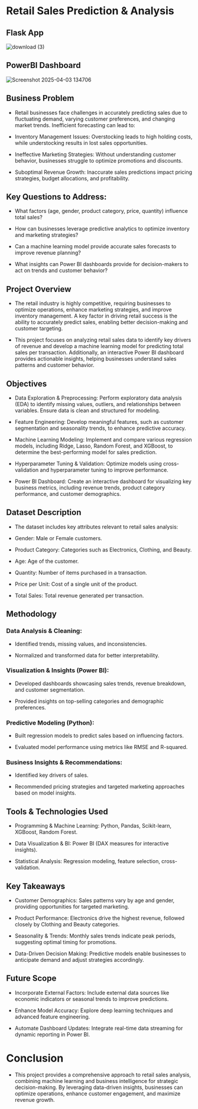 # Retail Sales Prediction & Analysis


## Flask App
![download (3)](https://github.com/user-attachments/assets/07b73bf3-6f92-4bd9-ae4e-9f523463401f)

## PowerBI Dashboard
![Screenshot 2025-04-03 134706](https://github.com/user-attachments/assets/d2941933-ad14-4b31-8a7d-b1d041694782)


## Business Problem

- Retail businesses face challenges in accurately predicting sales due to fluctuating demand, varying customer preferences, and changing market trends. Inefficient forecasting can lead to:

- Inventory Management Issues: Overstocking leads to high holding costs, while understocking results in lost sales opportunities.

- Ineffective Marketing Strategies: Without understanding customer behavior, businesses struggle to optimize promotions and discounts.

- Suboptimal Revenue Growth: Inaccurate sales predictions impact pricing strategies, budget allocations, and profitability.

## Key Questions to Address:

- What factors (age, gender, product category, price, quantity) influence total sales?

- How can businesses leverage predictive analytics to optimize inventory and marketing strategies?

- Can a machine learning model provide accurate sales forecasts to improve revenue planning?

- What insights can Power BI dashboards provide for decision-makers to act on trends and customer behavior?

## Project Overview

- The retail industry is highly competitive, requiring businesses to optimize operations, enhance marketing strategies, and improve inventory management. A key factor in driving retail success is the ability to accurately predict sales, enabling better decision-making and customer targeting.

- This project focuses on analyzing retail sales data to identify key drivers of revenue and develop a machine learning model for predicting total sales per transaction. Additionally, an interactive Power BI dashboard provides actionable insights, helping businesses understand sales patterns and customer behavior.

## Objectives

- Data Exploration & Preprocessing: Perform exploratory data analysis (EDA) to identify missing values, outliers, and relationships between variables. Ensure data is clean and structured for modeling.

- Feature Engineering: Develop meaningful features, such as customer segmentation and seasonality trends, to enhance predictive accuracy.

- Machine Learning Modeling: Implement and compare various regression models, including Ridge, Lasso, Random Forest, and XGBoost, to determine the best-performing model for sales prediction.

- Hyperparameter Tuning & Validation: Optimize models using cross-validation and hyperparameter tuning to improve performance.

- Power BI Dashboard: Create an interactive dashboard for visualizing key business metrics, including revenue trends, product category performance, and customer demographics.

## Dataset Description

- The dataset includes key attributes relevant to retail sales analysis:

- Gender: Male or Female customers.

- Product Category: Categories such as Electronics, Clothing, and Beauty.

- Age: Age of the customer.

- Quantity: Number of items purchased in a transaction.

- Price per Unit: Cost of a single unit of the product.

- Total Sales: Total revenue generated per transaction.

## Methodology

### Data Analysis & Cleaning:

- Identified trends, missing values, and inconsistencies.

- Normalized and transformed data for better interpretability.

### Visualization & Insights (Power BI):

- Developed dashboards showcasing sales trends, revenue breakdown, and customer segmentation.

- Provided insights on top-selling categories and demographic preferences.

### Predictive Modeling (Python):

- Built regression models to predict sales based on influencing factors.

- Evaluated model performance using metrics like RMSE and R-squared.

### Business Insights & Recommendations:

- Identified key drivers of sales.

- Recommended pricing strategies and targeted marketing approaches based on model insights.

## Tools & Technologies Used

- Programming & Machine Learning: Python, Pandas, Scikit-learn, XGBoost, Random Forest.

- Data Visualization & BI: Power BI (DAX measures for interactive insights).

- Statistical Analysis: Regression modeling, feature selection, cross-validation.

## Key Takeaways

- Customer Demographics: Sales patterns vary by age and gender, providing opportunities for targeted marketing.

- Product Performance: Electronics drive the highest revenue, followed closely by Clothing and Beauty categories.

- Seasonality & Trends: Monthly sales trends indicate peak periods, suggesting optimal timing for promotions.

- Data-Driven Decision Making: Predictive models enable businesses to anticipate demand and adjust strategies accordingly.

## Future Scope

- Incorporate External Factors: Include external data sources like economic indicators or seasonal trends to improve predictions.

- Enhance Model Accuracy: Explore deep learning techniques and advanced feature engineering.

- Automate Dashboard Updates: Integrate real-time data streaming for dynamic reporting in Power BI.

# Conclusion

- This project provides a comprehensive approach to retail sales analysis, combining machine learning and business intelligence for strategic decision-making. By leveraging data-driven insights, businesses can optimize operations, enhance customer engagement, and maximize revenue growth.


